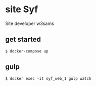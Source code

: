 # site Syf

Site developer w3sams

## get started
```
$ docker-compose up
```

## gulp
```
$ docker exec -it syf_web_1 gulp watch
```
